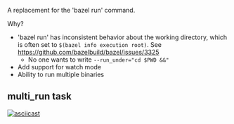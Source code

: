 A replacement for the 'bazel run' command.

Why?

- 'bazel run' has inconsistent behavior about the working directory, which is often set to `$(bazel info execution root)`. See https://github.com/bazelbuild/bazel/issues/3325
  - No one wants to write `--run_under="cd $PWD &&"`
- Add support for watch mode
- Ability to run multiple binaries

## multi_run task

[![asciicast](https://asciinema.org/a/NjHTT8Ta67O2rfTc8f4QXW2yB.svg)](https://asciinema.org/a/NjHTT8Ta67O2rfTc8f4QXW2yB)
